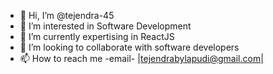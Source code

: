 - 👋 Hi, I’m @tejendra-45
- 👀 I’m interested in Software Development
- 🌱 I’m currently expertising in ReactJS
- 💞️ I’m looking to collaborate with software developers
- 📫 How to reach me -email- |tejendrabylapudi@gmail.com|

<!---
tejendra-45/tejendra-45 is a ✨ special ✨ repository because its `README.md` (this file) appears on your GitHub profile.
You can click the Preview link to take a look at your changes.
--->
